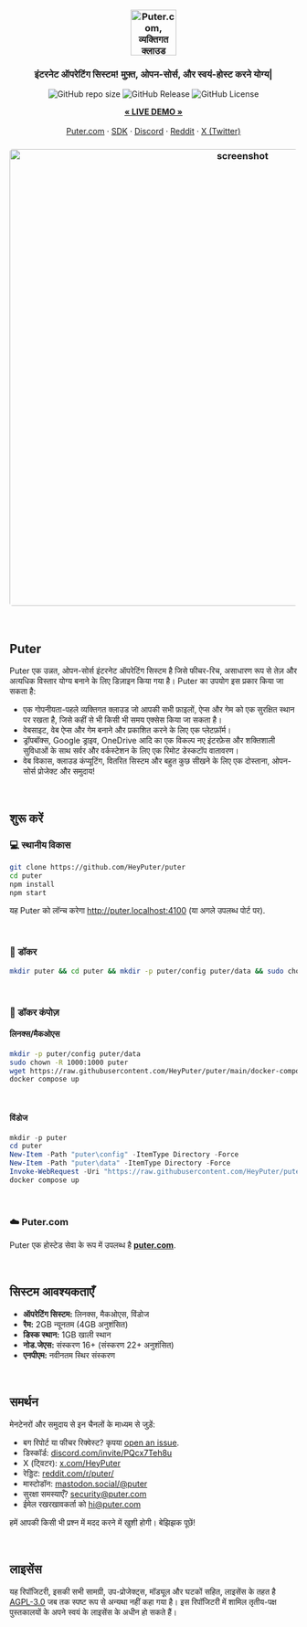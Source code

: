 <h3 align="center"><img width="80" alt="Puter.com, व्यक्तिगत क्लाउड कंप्यूटर: आपकी सभी फाइलें, ऐप्स और गेम एक ही स्थान पर, कभी भी, कहीं से भी पहुँच योग्य." src="https://assets.puter.site/puter-logo.png"></h3>

<h3 align="center">इंटरनेट ऑपरेटिंग सिस्टम! मुफ़्त, ओपन-सोर्स, और स्वयं-होस्ट करने योग्य|</h3>

<p align="center">
    <img alt="GitHub repo size" src="https://img.shields.io/github/repo-size/HeyPuter/puter"> <img alt="GitHub Release" src="https://img.shields.io/github/v/release/HeyPuter/puter?label=latest%20version"> <img alt="GitHub License" src="https://img.shields.io/github/license/HeyPuter/puter">
</p>
<p align="center">
    <a href="https://puter.com/"><strong>« LIVE DEMO »</strong></a>
    <br />
    <br />
    <a href="https://puter.com">Puter.com</a>
    ·
    <a href="https://docs.puter.com" target="_blank">SDK</a>
    ·
    <a href="https://discord.com/invite/PQcx7Teh8u">Discord</a>
    ·
    <a href="https://reddit.com/r/puter">Reddit</a>
    ·
    <a href="https://twitter.com/HeyPuter">X (Twitter)</a>
</p>

<h3 align="center"><img width="800" style="border-radius:5px;" alt="screenshot" src="https://assets.puter.site/puter.com-screenshot-3.webp"></h3>

<br/>

## Puter

Puter एक उन्नत, ओपन-सोर्स इंटरनेट ऑपरेटिंग सिस्टम है जिसे फीचर-रिच, असाधारण रूप से तेज़ और अत्यधिक विस्तार योग्य बनाने के लिए डिज़ाइन किया गया है। Puter का उपयोग इस प्रकार किया जा सकता है:

-  एक गोपनीयता-पहले व्यक्तिगत क्लाउड जो आपकी सभी फ़ाइलों, ऐप्स और गेम को एक सुरक्षित स्थान पर रखता है, जिसे कहीं से भी किसी भी समय एक्सेस किया जा सकता है।
- वेबसाइट, वेब ऐप्स और गेम बनाने और प्रकाशित करने के लिए एक प्लेटफ़ॉर्म।
- ड्रॉपबॉक्स, Google ड्राइव, OneDrive आदि का एक विकल्प नए इंटरफ़ेस और शक्तिशाली सुविधाओं के साथ सर्वर और वर्कस्टेशन के लिए एक रिमोट डेस्कटॉप वातावरण।
- वेब विकास, क्लाउड कंप्यूटिंग, वितरित सिस्टम और बहुत कुछ सीखने के लिए एक दोस्ताना, ओपन-सोर्स प्रोजेक्ट और समुदाय!

<br/>

## शुरू करें


### 💻 स्थानीय विकास

```bash
git clone https://github.com/HeyPuter/puter
cd puter
npm install
npm start
```

यह Puter को लॉन्च करेगा http://puter.localhost:4100 (या अगले उपलब्ध पोर्ट पर).

<br/>

### 🐳 डॉकर


```bash
mkdir puter && cd puter && mkdir -p puter/config puter/data && sudo chown -R 1000:1000 puter && docker run --rm -p 4100:4100 -v `pwd`/puter/config:/etc/puter -v `pwd`/puter/data:/var/puter  ghcr.io/heyputer/puter
```

<br/>


### 🐙 डॉकर कंपोज़


#### लिनक्स/मैकओएस
```bash
mkdir -p puter/config puter/data
sudo chown -R 1000:1000 puter
wget https://raw.githubusercontent.com/HeyPuter/puter/main/docker-compose.yml
docker compose up
```
<br/>

#### विंडोज


```powershell
mkdir -p puter
cd puter
New-Item -Path "puter\config" -ItemType Directory -Force
New-Item -Path "puter\data" -ItemType Directory -Force
Invoke-WebRequest -Uri "https://raw.githubusercontent.com/HeyPuter/puter/main/docker-compose.yml" -OutFile "docker-compose.yml"
docker compose up
```
<br/>

### ☁️ Puter.com

Puter एक होस्टेड सेवा के रूप में उपलब्ध है [**puter.com**](https://puter.com).

<br/>

## सिस्टम आवश्यकताएँ

- **ऑपरेटिंग सिस्टम:** लिनक्स, मैकओएस, विंडोज
- **रैम:** 2GB न्यूनतम (4GB अनुशंसित)
- **डिस्क स्थान:** 1GB खाली स्थान
- **नोड.जेएस:** संस्करण 16+ (संस्करण 22+ अनुशंसित)
- **एनपीएम:** नवीनतम स्थिर संस्करण

<br/>

## समर्थन

मेनटेनरों और समुदाय से इन चैनलों के माध्यम से जुड़ें:

- बग रिपोर्ट या फीचर रिक्वेस्ट? कृपया [open an issue](https://github.com/HeyPuter/puter/issues/new/choose).
- डिस्कॉर्ड: [discord.com/invite/PQcx7Teh8u](https://discord.com/invite/PQcx7Teh8u)
- X (ट्विटर): [x.com/HeyPuter](https://x.com/HeyPuter)
- रेड्डिट: [reddit.com/r/puter/](https://www.reddit.com/r/puter/)
- मास्टोडॉन: [mastodon.social/@puter](https://mastodon.social/@puter)
- सुरक्षा समस्याएँ? [security@puter.com](mailto:security@puter.com)
- ईमेल रखरखावकर्ता को [hi@puter.com](mailto:hi@puter.com)

हमें आपकी किसी भी प्रश्न में मदद करने में खुशी होगी। बेझिझक पूछें!

<br/>


##  लाइसेंस

यह रिपॉजिटरी, इसकी सभी सामग्री, उप-प्रोजेक्ट्स, मॉड्यूल और घटकों सहित, लाइसेंस के तहत है [AGPL-3.0](https://github.com/HeyPuter/puter/blob/main/LICENSE.txt) जब तक स्पष्ट रूप से अन्यथा नहीं कहा गया है। इस रिपॉजिटरी में शामिल तृतीय-पक्ष पुस्तकालयों के अपने स्वयं के लाइसेंस के अधीन हो सकते हैं।

<br/>
